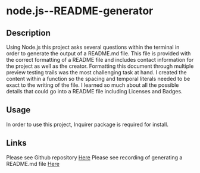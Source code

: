 # node.js--README-generator

## Description

Using Node.js this project asks several questions within the terminal in order to generate the output of a README.md file. This file is provided with the correct formatting of a README file and includes contact information for the project as well as the creator. Formatting this document through multiple preview testing trails was the most challenging task at hand. I created the content within a function so the spacing and temporal literals needed to be exact to the writing of the file. I learned so much about all the possible details that could go into a README file including Licenses and Badges.

## Usage

In order to use this project, Inquirer package is required for install.

## Links

Please see Github repository [Here](https://github.com/ericaLorraineMitchell/node.js--README-generator.git)
Please see recording of generating a README.md file [Here]()
